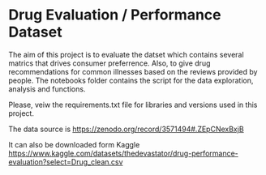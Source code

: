# Drug Evaluation / Performance Dataset

The aim of this project is to evaluate the datset which contains several matrics that drives consumer preferrence. Also, to give drug recommendations for common illnesses based on the reviews provided by people. The notebooks folder contains the script for the data exploration, analysis and functions.

Please, veiw the requirements.txt file for libraries and versions used in this project.

The data source is https://zenodo.org/record/3571494#.ZEpCNexBxjB

It can also be downloaded form Kaggle
https://www.kaggle.com/datasets/thedevastator/drug-performance-evaluation?select=Drug_clean.csv
